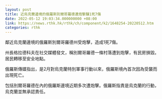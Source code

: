 ```yaml
---
layout: post
title: 近烏克蘭邊境的俄羅斯別爾哥羅德遭炮擊釀1死7傷
date: 2022-05-12 19:03:34.000000000 +08:00
link: https://news.rthk.hk/rthk/ch/component/k2/1648254-20220512.htm
categories: rthk
---
```


鄰近烏克蘭邊境的俄羅斯別爾哥羅德州受炮擊，造成1死7傷。

州長格拉德科夫在社交媒體發文，稱別爾哥羅德一條村落遭到炮擊，有民房損毀。居民轉移至安全地點。

俄羅斯傳媒指出，是2月對烏克蘭特別軍事行動以來，俄羅斯境內首次因為受襲而出現死亡。 

包括別爾哥羅德在內的俄羅斯邊境近期多次遭炮擊。俄羅斯指責是烏克蘭的行動，烏克蘭並無承認責任。
